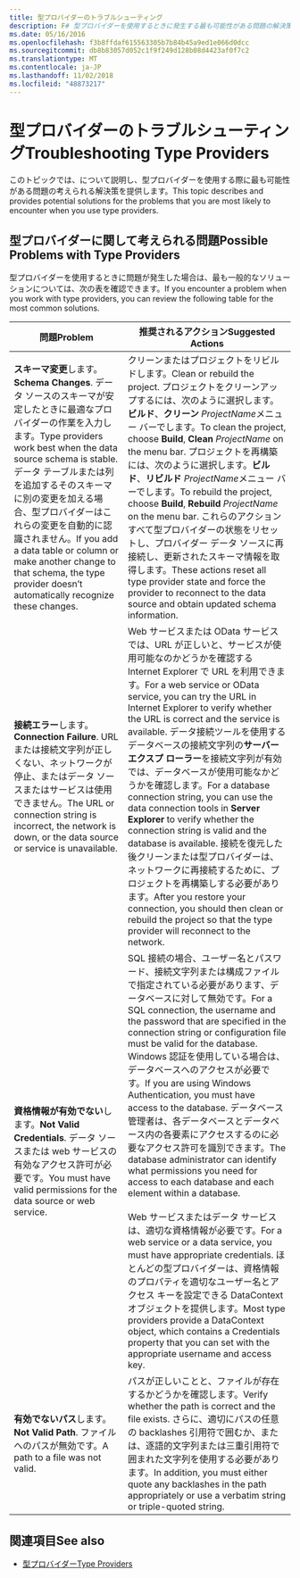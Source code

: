 ```yaml
---
title: 型プロバイダーのトラブルシューティング
description: F# 型プロバイダーを使用するときに発生する最も可能性がある問題の解決策を検出します。
ms.date: 05/16/2016
ms.openlocfilehash: f3b8ffdaf615563305b7b84b45a9ed1e066d0dcc
ms.sourcegitcommit: db8b83057d052c1f9f249d128b08d4423af0f7c2
ms.translationtype: MT
ms.contentlocale: ja-JP
ms.lasthandoff: 11/02/2018
ms.locfileid: "48873217"
---
```

# <a name="troubleshooting-type-providers"></a><span data-ttu-id="b6c35-103">型プロバイダーのトラブルシューティング</span><span class="sxs-lookup"><span data-stu-id="b6c35-103">Troubleshooting Type Providers</span></span>

<span data-ttu-id="b6c35-104">このトピックでは、について説明し、型プロバイダーを使用する際に最も可能性がある問題の考えられる解決策を提供します。</span><span class="sxs-lookup"><span data-stu-id="b6c35-104">This topic describes and provides potential solutions for the problems that you are most likely to encounter when you use type providers.</span></span>

## <a name="possible-problems-with-type-providers"></a><span data-ttu-id="b6c35-105">型プロバイダーに関して考えられる問題</span><span class="sxs-lookup"><span data-stu-id="b6c35-105">Possible Problems with Type Providers</span></span>

<span data-ttu-id="b6c35-106">型プロバイダーを使用するときに問題が発生した場合は、最も一般的なソリューションについては、次の表を確認できます。</span><span class="sxs-lookup"><span data-stu-id="b6c35-106">If you encounter a problem when you work with type providers, you can review the following table for the most common solutions.</span></span>

|<span data-ttu-id="b6c35-107">問題</span><span class="sxs-lookup"><span data-stu-id="b6c35-107">Problem</span></span>|<span data-ttu-id="b6c35-108">推奨されるアクション</span><span class="sxs-lookup"><span data-stu-id="b6c35-108">Suggested Actions</span></span>|
|-------|-----------------|
|<span data-ttu-id="b6c35-109">**スキーマ変更**します。</span><span class="sxs-lookup"><span data-stu-id="b6c35-109">**Schema Changes**.</span></span> <span data-ttu-id="b6c35-110">データ ソースのスキーマが安定したときに最適なプロバイダーの作業を入力します。</span><span class="sxs-lookup"><span data-stu-id="b6c35-110">Type providers work best  when the data source schema is stable.</span></span> <span data-ttu-id="b6c35-111">データ テーブルまたは列を追加するそのスキーマに別の変更を加える場合、型プロバイダーはこれらの変更を自動的に認識されません。</span><span class="sxs-lookup"><span data-stu-id="b6c35-111">If you add a data table or column or make another change to that schema, the type provider doesn’t automatically recognize these changes.</span></span>|<span data-ttu-id="b6c35-112">クリーンまたはプロジェクトをリビルドします。</span><span class="sxs-lookup"><span data-stu-id="b6c35-112">Clean or rebuild the project.</span></span> <span data-ttu-id="b6c35-113">プロジェクトをクリーンアップするには、次のように選択します。**ビルド**、**クリーン** *ProjectName*メニュー バーでします。</span><span class="sxs-lookup"><span data-stu-id="b6c35-113">To clean the project, choose **Build**, **Clean** *ProjectName* on the menu bar.</span></span> <span data-ttu-id="b6c35-114">プロジェクトを再構築には、次のように選択します。**ビルド**、**リビルド** *ProjectName*メニュー バーでします。</span><span class="sxs-lookup"><span data-stu-id="b6c35-114">To rebuild the project, choose **Build**, **Rebuild** *ProjectName* on the menu bar.</span></span> <span data-ttu-id="b6c35-115">これらのアクションすべて型プロバイダーの状態をリセットし、プロバイダー データ ソースに再接続し、更新されたスキーマ情報を取得します。</span><span class="sxs-lookup"><span data-stu-id="b6c35-115">These actions reset all type provider state and force the provider to reconnect to the data source and obtain updated schema information.</span></span>|
|<span data-ttu-id="b6c35-116">**接続エラー**します。</span><span class="sxs-lookup"><span data-stu-id="b6c35-116">**Connection Failure**.</span></span> <span data-ttu-id="b6c35-117">URL または接続文字列が正しくない、ネットワークが停止、またはデータ ソースまたはサービスは使用できません。</span><span class="sxs-lookup"><span data-stu-id="b6c35-117">The URL or connection string is incorrect, the network is down, or the data source or service is unavailable.</span></span>|<span data-ttu-id="b6c35-118">Web サービスまたは OData サービスでは、URL が正しいと、サービスが使用可能なのかどうかを確認する Internet Explorer で URL を利用できます。</span><span class="sxs-lookup"><span data-stu-id="b6c35-118">For a web service or OData service, you can try the URL in Internet Explorer to verify whether the URL is correct and the service is available.</span></span> <span data-ttu-id="b6c35-119">データ接続ツールを使用するデータベースの接続文字列の**サーバー エクスプ ローラー**を接続文字列が有効では、データベースが使用可能なかどうかを確認します。</span><span class="sxs-lookup"><span data-stu-id="b6c35-119">For a database connection string, you can use the data connection tools in **Server Explorer** to verify whether the connection string is valid and the database is available.</span></span> <span data-ttu-id="b6c35-120">接続を復元した後クリーンまたは型プロバイダーは、ネットワークに再接続するために、プロジェクトを再構築しする必要があります。</span><span class="sxs-lookup"><span data-stu-id="b6c35-120">After you restore your connection, you should then clean or rebuild the project so that the type provider will reconnect to the network.</span></span>|
|<span data-ttu-id="b6c35-121">**資格情報が有効でない**します。</span><span class="sxs-lookup"><span data-stu-id="b6c35-121">**Not Valid Credentials**.</span></span> <span data-ttu-id="b6c35-122">データ ソースまたは web サービスの有効なアクセス許可が必要です。</span><span class="sxs-lookup"><span data-stu-id="b6c35-122">You must have valid permissions for the data source or web service.</span></span>|<span data-ttu-id="b6c35-123">SQL 接続の場合、ユーザー名とパスワード、接続文字列または構成ファイルで指定されている必要があります、データベースに対して無効です。</span><span class="sxs-lookup"><span data-stu-id="b6c35-123">For a SQL connection, the username and the password that are specified in the connection string or configuration file must be valid for the database.</span></span> <span data-ttu-id="b6c35-124">Windows 認証を使用している場合は、データベースへのアクセスが必要です。</span><span class="sxs-lookup"><span data-stu-id="b6c35-124">If you are using Windows Authentication, you must have access to the database.</span></span> <span data-ttu-id="b6c35-125">データベース管理者は、各データベースとデータベース内の各要素にアクセスするのに必要なアクセス許可を識別できます。</span><span class="sxs-lookup"><span data-stu-id="b6c35-125">The database administrator can identify what permissions you need for access to each database and each element within a database.</span></span><br /><br /><span data-ttu-id="b6c35-126">Web サービスまたはデータ サービスは、適切な資格情報が必要です。</span><span class="sxs-lookup"><span data-stu-id="b6c35-126">For a web service or a data service, you must have appropriate credentials.</span></span> <span data-ttu-id="b6c35-127">ほとんどの型プロバイダーは、資格情報のプロパティを適切なユーザー名とアクセス キーを設定できる DataContext オブジェクトを提供します。</span><span class="sxs-lookup"><span data-stu-id="b6c35-127">Most type providers provide a DataContext object, which contains a Credentials property that you can set with the appropriate username and access key.</span></span>|
|<span data-ttu-id="b6c35-128">**有効でないパス**します。</span><span class="sxs-lookup"><span data-stu-id="b6c35-128">**Not Valid Path**.</span></span> <span data-ttu-id="b6c35-129">ファイルへのパスが無効です。</span><span class="sxs-lookup"><span data-stu-id="b6c35-129">A path to a file was not valid.</span></span>|<span data-ttu-id="b6c35-130">パスが正しいことと、ファイルが存在するかどうかを確認します。</span><span class="sxs-lookup"><span data-stu-id="b6c35-130">Verify whether the path is correct and the file exists.</span></span> <span data-ttu-id="b6c35-131">さらに、適切にパスの任意の backlashes 引用符で囲むか、または、逐語的文字列または三重引用符で囲まれた文字列を使用する必要があります。</span><span class="sxs-lookup"><span data-stu-id="b6c35-131">In addition, you must either quote any backlashes in the path appropriately or use a verbatim string or triple-quoted string.</span></span>|

## <a name="see-also"></a><span data-ttu-id="b6c35-132">関連項目</span><span class="sxs-lookup"><span data-stu-id="b6c35-132">See also</span></span>

- [<span data-ttu-id="b6c35-133">型プロバイダー</span><span class="sxs-lookup"><span data-stu-id="b6c35-133">Type Providers</span></span>](index.md)
